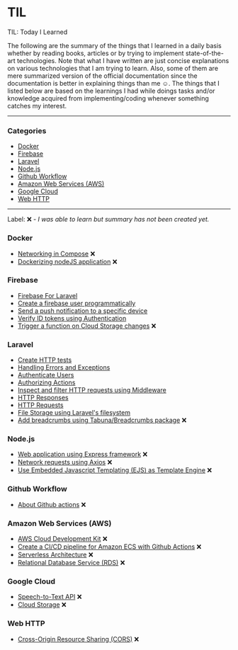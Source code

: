 # TIL
TIL: Today I Learned

The following are the summary of the things that I learned in a daily basis whether by reading books, articles or by trying to implement state-of-the-art technologies. Note that what I have written are just concise explanations on various technologies that I am trying to learn. Also, some of them are mere summarized version of the official documentation since the documentation is better in explaining things than me :relaxed:. The things that I listed below are based on the learnings I had while doings tasks and/or knowledge acquired from implementing/coding whenever something catches my interest.

---------------------------------------------------------------------

### Categories
 - [Docker](#docker)
 - [Firebase](#firebase)
 - [Laravel](#laravel)
 - [Node.js](#nodejs)
 - [Github Workflow](#github-workflow)
 - [Amazon Web Services (AWS)](#amazon-web-services-aws)
 - [Google Cloud](#google-cloud)
 - [Web HTTP](#web-http)

----------------------------------------------------------------------

Label: :x: - _I was able to learn but summary has not been created yet._

### Docker
 - [Networking in Compose](docker/networking-in-compose.md) :x:
 - [Dockerizing nodeJS application](docker/dockerizing-nodejs.md) :x:

### Firebase
 - [Firebase For Laravel](firebase/firebase-for-laravel.md)
 - [Create a firebase user programmatically](firebase/create-user.md)
 - [Send a push notification to a specific device](firebase/cloud-messaging.md)
 - [Verify ID tokens using Authentication](firebase/authentication.md)
 - [Trigger a function on Cloud Storage changes](firebase/cloud-storage-triggers.md) :x:

### Laravel
 - [Create HTTP tests](laravel/http-test.md)
 - [Handling Errors and Exceptions](laravel/error-handling.md)
 - [Authenticate Users](laravel/authentication.md)
 - [Authorizing Actions](laravel/authorization.md)
 - [Inspect and filter HTTP requests using Middleware](laravel/middleware.md)
 - [HTTP Responses](laravel/http-response.md)
 - [HTTP Requests](laravel/http-request.md)
 - [File Storage using Laravel's filesystem](laravel/file-storage.md)
 - [Add breadcrumbs using Tabuna/Breadcrumbs package](laravel/tabuna-breadcrumbs.md) :x:

### Node.js
 - [Web application using Express framework](nodejs/express.md) :x:
 - [Network requests using Axios](nodejs/axios.md) :x:
 - [Use Embedded Javascript Templating (EJS) as Template Engine](node/ejs.md) :x:

### Github Workflow
 - [About Github actions](github_workflow/github-actions.md) :x:

### Amazon Web Services (AWS)
 - [AWS Cloud Development Kit](aws/cdk.md) :x:
 - [Create a CI/CD pipeline for Amazon ECS with Github Actions](aws/ecs.md) :x:
 - [Serverless Architecture](aws/serverless.md) :x:
 - [Relational Database Service (RDS)](aws/rds.md) :x:

### Google Cloud
 - [Speech-to-Text API](google_cloud/speech-to-text.md) :x:
 - [Cloud Storage](google_cloud/cloud-storage.md) :x:

### Web HTTP
 - [Cross-Origin Resource Sharing (CORS)](web_http/cors.md) :x:
